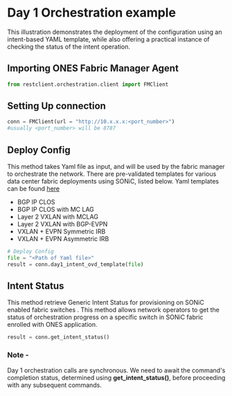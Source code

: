 # Day 1 Orchestration example

This illustration demonstrates the deployment of the configuration using an intent-based YAML template, while also offering a practical instance of checking the status of the intent operation.

## Importing ONES Fabric Manager Agent

```py
from restclient.orchestration.client import FMClient
```

## Setting Up connection
```py
conn = FMClient(url = "http://10.x.x.x:<port_number>") 
#usually <port_number> will be 8787
```

## Deploy Config 
This method takes Yaml file as input, and will be used by the fabric manager to orchestrate the network. There are pre-validated templates for various data center fabric deployments using SONiC, listed below. Yaml templates can be found [here](https://github.com/AvizNetworks/ones-pyapi/tree/master/examples/day1fm/yaml-templates)

- BGP IP CLOS
- BGP IP CLOS with MC LAG 
- Layer 2 VXLAN with MCLAG
- Layer 2 VXLAN with BGP-EVPN
- VXLAN + EVPN Symmetric IRB
- VXLAN + EVPN Asymmetric IRB


```py
# Deploy Config
file = "<Path of Yaml file>"
result = conn.day1_intent_ovd_template(file)
```

## Intent Status
This method retrieve Generic Intent Status for provisioning on SONiC enabled fabric switches . This method allows network  operators  to  get the status of orchestration progress on a specific switch in SONiC fabric  enrolled with ONES application.
```py
result = conn.get_intent_status()
```

 ### Note - 
 Day 1 orchestration calls are synchronous. We need to await the command's completion status, determined using **get_intent_status()**, before proceeding with any subsequent commands.
